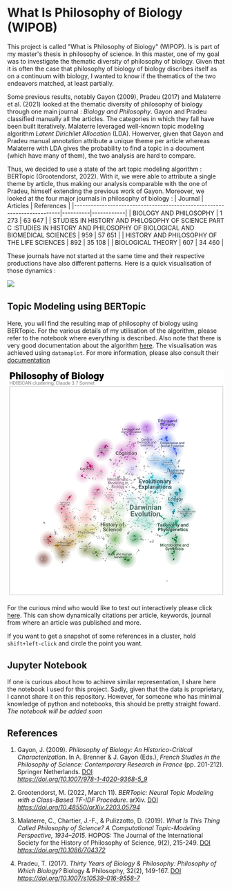 # What Is Philosophy of Biology (WIPOB)
This project is called "What is Philosophy of Biology" (WIPOP). Is is part of my master's thesis in philosophy of science. In this master, one of my goal was to investigate the thematic diversity of philosophy of biology. Given that it is often the case that philosophy of biology of biology discribes itself as on a continuum with biology, I wanted to know if the thematics of the two endeavors matched, at least partially. 

Some previous results, notably Gayon (2009), Pradeu (2017) and Malaterre et al. (2021) looked at the thematic diversity of philosophy of biology through one main journal : _Biology and Philosophy_. Gayon and Pradeu classified manually all the articles. The categories in which they fall have been built iteratively. Malaterre leveraged well-known topic modeling algorithm _Latent Dirichilet Allocation_ (LDA). Howerver, given that Gayon and Pradeu manual annotation attribute a unique theme per article whereas Malaterre with LDA gives the probability to find a topic in a document (which have many of them), the two analysis are hard to compare. 

Thus, we decided to use a state of the art topic modeling algorithm : BERTopic (Grootendorst, 2022). With it, we were able to attribute a single theme by article, thus making our analysis comparable with the one of Pradeu, himself extending the previous work of Gayon. Moreover, we looked at the four major journals in philosophy of biology : 
| Journal                                                                 | Articles | References |
|-------------------------------------------------------------------------|----------|------------|
| BIOLOGY AND PHILOSOPHY                                                  | 1 273     | 63 647      |
| STUDIES IN HISTORY AND PHILOSOPHY OF SCIENCE PART C :STUDIES IN HISTORY AND PHILOSOPHY OF BIOLOGICAL AND BIOMEDICAL SCIENCES | 959      | 57 651      |
| HISTORY AND PHILOSOPHY OF THE LIFE SCIENCES                             | 892      | 35 108      |
| BIOLOGICAL THEORY                                                       | 607      | 34 460      |

These journals have not started at the same time and their respective productions have also different patterns. Here is a quick visualisation of those dynamics : 

![](articles_corpus_philo_bio_updated.png)


## Topic Modeling using BERTopic 
Here, you will find the resulting map of philosophy of biology using BERTopic. For the various details of my utilisation of the algorithm, please refer to the notebook where everything is described. Also note that there is very good documentation about the algorithm [here](https://maartengr.github.io/BERTopic/api/bertopic.html). The visualisation was achieved using `datamaplot`. For more information, please also consult their [documentation](https://datamapplot.readthedocs.io/en/latest/api_interactive.html)

![](map_philo_bio_update.png)

For the curious mind who would like to test out interactively please click [here](https://jacobhamelmottiez.github.io/WIPOB/Visualisation/CHP3/BERTopic_philo_of_biology.html). This can show dynamically citations per article, keywords, journal from where an article was published and more. 


If you want to get a snapshot of some references in a cluster, hold `shift+left-click` and circle the point you want. 

## Jupyter Notebook
If one is curious about how to achieve similar representation, I share here the notebook I used for this project. Sadly, given that the data is proprietary, I cannot share it on this repository. However, for someone who has minimal knowledge of python and notebooks, this should be pretty straight foward. 
_The notebook will be added soon_

## References
1. Gayon, J. (2009). *Philosophy of Biology: An Historico-Critical Characterization*. In A. Brenner & J. Gayon (Eds.), *French Studies in the Philosophy of Science: Contemporary Research in France* (pp. 201-212). Springer Netherlands. [DOI](https://doi.org/10.1007/978-1-4020-9368-5_9)  
   <cite>https://doi.org/10.1007/978-1-4020-9368-5_9</cite>

2. Grootendorst, M. (2022, March 11). *BERTopic: Neural Topic Modeling with a Class-Based TF-IDF Procedure*. arXiv. [DOI](https://doi.org/10.48550/arXiv.2203.05794)  
   <cite>https://doi.org/10.48550/arXiv.2203.05794</cite>

3. Malaterre, C., Chartier, J.-F., & Pulizzotto, D. (2019). *What Is This Thing Called Philosophy of Science? A Computational Topic-Modeling Perspective, 1934–2015*. HOPOS: The Journal of the International Society for the History of Philosophy of Science, 9(2), 215-249. [DOI](https://doi.org/10.1086/704372)  
   <cite>https://doi.org/10.1086/704372</cite>

4. Pradeu, T. (2017). *Thirty Years of Biology & Philosophy: Philosophy of Which Biology?* Biology & Philosophy, 32(2), 149-167. [DOI](https://doi.org/10.1007/s10539-016-9558-7)  
   <cite>https://doi.org/10.1007/s10539-016-9558-7</cite>

